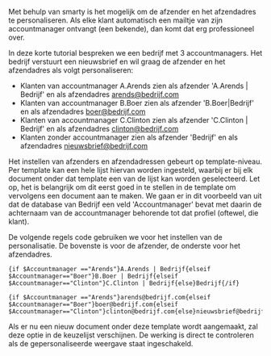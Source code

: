 Met behulp van smarty is het mogelijk om de afzender en het afzendadres
te personaliseren. Als elke klant automatisch een mailtje van zijn
accountmanager ontvangt (een bekende), dan komt dat erg professioneel
over.

In deze korte tutorial bespreken we een bedrijf met 3 accountmanagers.
Het bedrijf verstuurt een nieuwsbrief en wil graag de afzender en het
afzendadres als volgt personaliseren:

-   Klanten van accountmanager A.Arends zien als afzender 'A.Arends |
    Bedrijf' en als afzendadres arends@bedrijf.com
-   Klanten van accountmanager B.Boer zien als afzender 'B.Boer|Bedrijf'
    en als afzendadres boer@bedrijf.com
-   Klanten van accountmanager C.Clinton zien als afzender 'C.Clinton |
    Bedrijf' en als afzendadres clinton@bedrijf.com
-   Klanten zonder accountmanager zien als afzender 'Bedrijf' en als
    afzendadres nieuwsbrief@bedrijf.com

Het instellen van afzenders en afzendadressen gebeurt op
template-niveau. Per template kan een hele lijst hiervan worden
ingesteld, waarbij er bij elk document onder dat template een van de
lijst kan worden geselecteerd. Let op, het is belangrijk om dit eerst
goed in te stellen in de template om vervolgens een document aan te
maken. We gaan er in dit voorbeeld van uit dat de database van Bedrijf
een veld 'Accountmanager' bevat met daarin de achternaam van de
accountmanager behorende tot dat profiel (oftewel, die klant).

De volgende regels code gebruiken we voor het instellen van de
personalisatie. De bovenste is voor de afzender, de onderste voor het
afzendadres.

```
{if $Accountmanager =="Arends"}A.Arends | Bedrijf{elseif $Accountmanager=="Boer"}B.Boer | Bedrijf{elseif $Accountmanager=="Clinton"}C.Clinton | Bedrijf{else}Bedrijf{/if}

{if $Accountmanager =="Arends"}arends@bedrijf.com{elseif $Accountmanager=="Boer"}boer@bedrijf.com{elseif $Accountmanager=="Clinton"}clinton@bedrijf.com{else}nieuwsbrief@bedrijf.com{/if}
```

Als er nu een nieuw document onder deze template wordt aangemaakt, zal
deze optie in de keuzelijst verschijnen. De werking is direct te
controleren als de gepersonaliseerde weergave staat ingeschakeld.
